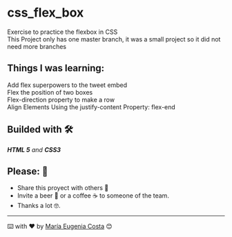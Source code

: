 # css_flex_box
Exercise to practice the flexbox in CSS <br/>
This Project only has one master branch, it was a small project so it did not need more branches

## Things I was learning:
Add flex superpowers to the tweet embed <br/>
Flex the position of two boxes <br/>
Flex-direction property to make a row <br/>
Align Elements Using the justify-content Property: flex-end

## Builded with 🛠️
_**HTML 5** and **CSS3**_



## Please: 🎁
* Share this proyect with others 📢
* Invite a beer 🍺 or a coffee ☕  to someone of the team. 
* Thanks a lot 🤓.


---
⌨️ with ❤️ by [María Eugenia Costa](https://github.com/eugenia1984) 😊

